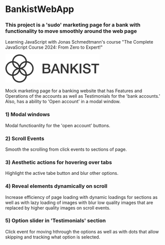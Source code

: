 # BankistWebApp
### This project is a 'sudo' marketing page for a bank with functionality to move smoothly around the web page
Learning JavaScript with Jonas Schmedtmann's course "The Complete JavaScript Course 2024: From Zero to Expert!"

<img src="/img/logo.png" width="300">

Mock marketing page for a banking website that has Features and Operations of the accounts as well as Testimonials for the 'bank accounts.' Also, has a ability to 'Open account' in a modal window.

### 1) Modal windows

Modal functioanlity for the 'open account' buttons.

### 2) Scroll Events

Smooth the scrolling from click events to sections of page.

### 3) Aesthetic actions for hovering over tabs

Highlight the active tabe button and blur other options.

### 4) Reveal elements dynamically on scroll

Increase efficiency of page loading with dynamic loadings for sections as well as with lazy loading of images with blur low quality images that are replaced by higher quality images on scroll events.

### 5) Option slider in 'Testimonials' section

Click event for moving hthrough the options as well as with dots that allow skipping and tracking what option is selected.
